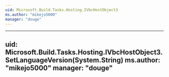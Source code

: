 ```yaml
---
uid: Microsoft.Build.Tasks.Hosting.IVbcHostObject3
ms.author: "mikejo5000"
manager: "douge"
---
```


---
uid: Microsoft.Build.Tasks.Hosting.IVbcHostObject3.SetLanguageVersion(System.String)
ms.author: "mikejo5000"
manager: "douge"
---
